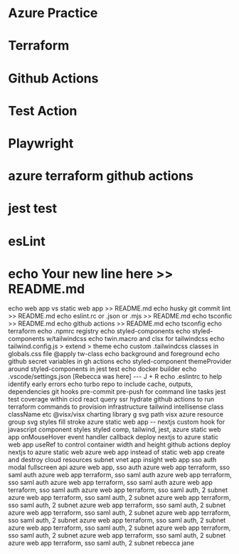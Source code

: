 # Azure Practice
# Terraform
# Github Actions
# Test Action
# Playwright
# azure terraform github actions
# jest test
# esLint
# echo Your new line here >> README.md
echo web app vs static web app >> README.md
echo husky git commit lint >> README.md
echo eslint.rc or .json or .mjs >> README.md
echo tsconfic >> README.md
echo github actions >> README.md
echo tsconfig
echo terraform
echo .npmrc registry
echo styled-components
echo styled-components w/tailwindcss
echo twin.macro and clsx for tailwindcss
echo tailwind.config.js > extend > theme
echo custom .tailwindcss classes in globals.css file @apply tw-class
echo background and foreground
echo github secret variables in gh actions
echo styled-component themeProvider around styled-components in jest test
echo docker builder
echo .vscode/settings.json [Rebecca was here] --- J + R
echo .eslintrc to help identify early errors
echo turbo repo to include cache, outputs, dependencies
git hooks pre-commit pre-push for command line tasks
jest test coverage within cicd
react query ssr hydrate
github actions to run terraform commands to provision infrastructure
tailwind intellisense class className etc
@visx/visx charting library
g svg path visx
azure resource group
svg styles fill stroke
azure static web app -- nextjs
custom hook for javascript component styles
styled comp, tailwind, jest, azure static web app
onMouseHover event handler callback
deploy nextjs to azure static web app
useRef to control container width and height
github actions deploy nextjs to azure static web
azure web app instead of static web app
create and destroy cloud resources subnet vnet app insight web app
sso auth
modal fullscreen api
azure web app, sso auth
azure web app terraform, sso saml auth
azure web app terraform, sso saml auth
azure web app terraform, sso saml auth
azure web app terraform, sso saml auth
azure web app terraform, sso saml auth
azure web app terraform, sso saml auth, 2 subnet
azure web app terraform, sso saml auth, 2 subnet
azure web app terraform, sso saml auth, 2 subnet
azure web app terraform, sso saml auth, 2 subnet
azure web app terraform, sso saml auth, 2 subnet
azure web app terraform, sso saml auth, 2 subnet
azure web app terraform, sso saml auth, 2 subnet
azure web app terraform, sso saml auth, 2 subnet
azure web app terraform, sso saml auth, 2 subnet
azure web app terraform, sso saml auth, 2 subnet
azure web app terraform, sso saml auth, 2 subnet
rebecca jane
